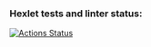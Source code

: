 ### Hexlet tests and linter status:
[![Actions Status](https://github.com/AnnaAB19/qa-engineer-project-84/actions/workflows/hexlet-check.yml/badge.svg)](https://github.com/AnnaAB19/qa-engineer-project-84/actions)